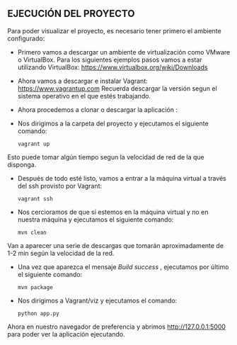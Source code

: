 ## EJECUCIÓN DEL PROYECTO
 
 Para poder visualizar el proyecto, es necesario tener primero el ambiente configurado:
 * Primero vamos a descargar un ambiente de virtualización como VMware o VirtualBox. Para los siguientes ejemplos pasos vamos a estar utilizando VirtualBox:
    https://www.virtualbox.org/wiki/Downloads
 * Ahora vamos a descargar e instalar Vagrant: 
    https://www.vagrantup.com
Recuerda descargar la versión segun el sistema operativo en el que estés trabajando.

* Ahora procedemos a clonar o descargar la aplicación : 
* Nos dirigimos a la carpeta del proyecto y ejecutamos el siguiente comando:
  ```
  vagrant up 
  ``` 
 Esto puede tomar algún tiempo segun la velocidad de red de la que disponga. 
 
 * Después de todo esté listo, vamos a entrar a la máquina virtual a través del ssh provisto por Vagrant: 
    ```
    vagrant ssh
    ``` 
 
 * Nos cercioramos de que sí estemos en la máquina virtual y no en nuestra máquina y ejecutamos el siguiente comando: 
 
    ```
    mvn clean
    ``` 
    
Van a aparecer una serie de descargas que tomarán aproximadamente de 1-2 min según la velocidad de la red. 

* Una vez que aparezca el mensaje _Build success_ , ejecutamos por último el siguiente comando: 

   ```
   mvn package
   ``` 
   
* Nos dirigimos a Vagrant/viz y ejecutamos el comando:
    ```
    python app.py
    ```

Ahora en nuestro navegador de preferencia y abrimos http://127.0.0.1:5000  para poder ver la aplicación ejecutando.
 
